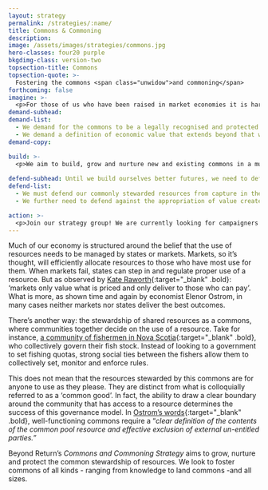 ```yaml
---
layout: strategy
permalink: /strategies/:name/
title: Commons & Commoning
description:
image: /assets/images/strategies/commons.jpg
hero-classes: four20 purple
bkgdimg-class: version-two
topsection-title: Commons
topsection-quote: >-
  Fostering the commons <span class="unwidow">and commoning</span>
forthcoming: false
imagine: >-
  <p>For those of us who have been raised in market economies it is hard to imagine a way out of ‘tragedy of the commons’ type scenarios. Yet, in reality, many commons around the world are flourishing. We aim to bring these stories to wider audiences and to imagine new commons in all areas of economic life. For instance, what would a global water commons look like?</p>
demand-subhead:
demand-list: 
  - We demand for the commons to be a legally recognised and protected form of resource management.
  - We demand a definition of economic value that extends beyond that which is measurable in monetary value. We hold that GDP is not an appropriate measure of an economy’s success.
demand-copy:

build: >-
  <p>We aim to build, grow and nurture new and existing commons in a multitude of spaces. In the digital space, knowledge and data commons can provide a viable alternative to content paywalled by corporations. In the physical space, land and water commons could help protect and steward vital resources in more sustainable and just ways. In the socio-economic space, land commons can help foster communities and guarantee affordable housing.</p>
  
defend-subhead: Until we build ourselves better futures, we need to defend against the worst harms.
defend-list: 
  - We must defend our commonly stewarded resources from capture in the form of, for instance, land and water grabbing. 
  - We further need to defend against the appropriation of value created by a commons, such as knowledge and ideas. To this end, we focus on the development and promotion of legal tools such as trusts, property rights and licenses to ensure that resources stewarded by a commons stay in the commons.

action: >-
  <p>Join our strategy group! We are currently looking for campaigners and social media strategists to join our group. Please sign up to join Beyond Return and join one of our recurring onboarding sessions on Sunday (we announce those on Twitter)!</p>
---
```


Much of our economy is structured around the belief that the use of resources needs to be managed by states or markets. Markets, so it’s thought, will efficiently allocate resources to those who have most use for them. When markets fail, states can step in and regulate proper use of a resource. But as observed by [Kate Raworth](https://www.kateraworth.com/){:target="_blank" .bold}: ‘markets only value what is priced and only deliver to those who can pay’. What is more, as shown time and again by economist Elenor Ostrom, in many cases neither markets nor states deliver the best outcomes.

There’s another way: the stewardship of shared resources as a commons, where communities together decide on the use of a resource. Take for instance, [a community of fishermen in Nova Scotia](https://poseidon01.ssrn.com/delivery.php?ID=088024100123020118117095018077020065121004001038027088066090116107020106065119064098119033023106033000111097106004115000090083106034037051088091092014012071013092127041026076024112097113085003127023094094106073102030110085023006087100071007106021024017&EXT=pdf){:target="_blank" .bold}, who collectively govern their fish stock. Instead of looking to a government to set fishing quotas, strong social ties between the fishers allow them to collectively set, monitor and enforce rules.

This does not mean that the resources stewarded by this commons are for anyone to use as they please. They are distinct from what is colloquially referred to as a ‘common good’. In fact, the ability to draw a clear boundary around the community that has access to a resource determines the success of this governance model. In [Ostrom’s words](https://wtf.tw/ref/ostrom_1990.pdf){:target="_blank" .bold}, well-functioning commons require a “*clear definition of the contents of the common pool resource and effective exclusion of external un-entitled parties.”*

Beyond Return’s *Commons and Commoning Strategy* aims to grow, nurture and protect the common stewardship of resources. We look to foster commons of all kinds - ranging from knowledge to land commons -and all sizes.

